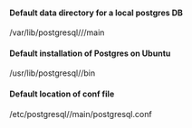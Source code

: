 
#### Default data directory for a local postgres DB

/var/lib/postgresql/<version>//main

#### Default installation of Postgres on Ubuntu

/usr/lib/postgresql/<version>/bin
  
#### Default location of conf file 
  
/etc/postgresql/<version>/main/postgresql.conf
